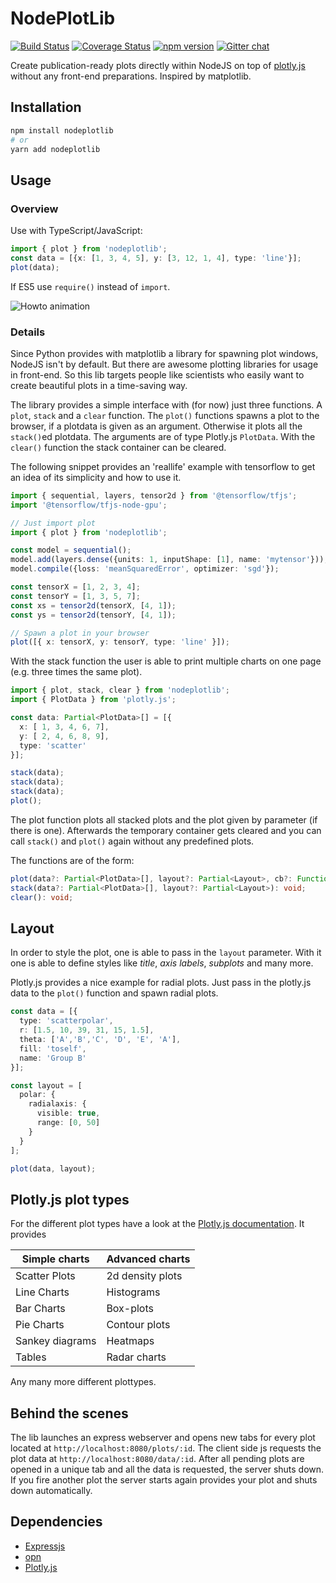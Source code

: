 # NodePlotLib

[![Build Status](https://travis-ci.org/ngfelixl/nodeplotlib.svg?branch=master)](https://travis-ci.org/ngfelixl/nodeplotlib)
[![Coverage Status](https://coveralls.io/repos/github/ngfelixl/nodeplotlib/badge.svg?branch=master)](https://coveralls.io/github/ngfelixl/nodeplotlib?branch=master)
[![npm version](https://badge.fury.io/js/nodeplotlib.svg)](https://badge.fury.io/js/nodeplotlib)
[![Gitter chat](https://badges.gitter.im/gitterHQ/gitter.png)](https://gitter.im/nodeplotlib/)

Create publication-ready plots directly within NodeJS on top of [plotly.js](https://plot.ly/javascript/)
without any front-end preparations. Inspired by matplotlib.

## Installation

```sh
npm install nodeplotlib
# or
yarn add nodeplotlib
```

## Usage

### Overview

Use with TypeScript/JavaScript:

```typescript
import { plot } from 'nodeplotlib';
const data = [{x: [1, 3, 4, 5], y: [3, 12, 1, 4], type: 'line'}];
plot(data);
```

If ES5 use `require()` instead of `import`.

![Howto animation](https://github.com/ngfelixl/nodeplotlib/blob/master/img/animation.gif)

### Details

Since Python provides with matplotlib a library for spawning plot windows, NodeJS isn't by default. But there are awesome plotting libraries for usage in front-end. So this lib targets people like scientists who easily want to create beautiful plots in a time-saving way.

The library provides a simple interface with (for now) just three functions. A `plot`, `stack` and a `clear` function. The `plot()` functions spawns a plot to the browser, if a plotdata is given as an argument. Otherwise it plots all the `stack()`ed plotdata. The arguments are of type Plotly.js `PlotData`. With the `clear()` function the stack container can be cleared.

The following snippet provides an 'reallife' example with tensorflow to get an idea of its simplicity and how to use it.

```typescript
import { sequential, layers, tensor2d } from '@tensorflow/tfjs';
import '@tensorflow/tfjs-node-gpu';

// Just import plot
import { plot } from 'nodeplotlib';

const model = sequential();
model.add(layers.dense({units: 1, inputShape: [1], name: 'mytensor'}));
model.compile({loss: 'meanSquaredError', optimizer: 'sgd'});

const tensorX = [1, 2, 3, 4];
const tensorY = [1, 3, 5, 7];
const xs = tensor2d(tensorX, [4, 1]);
const ys = tensor2d(tensorY, [4, 1]);

// Spawn a plot in your browser
plot([{ x: tensorX, y: tensorY, type: 'line' }]);
```

With the stack function the user is able to print multiple charts on one page (e.g. three times the same plot).

```typescript
import { plot, stack, clear } from 'nodeplotlib';
import { PlotData } from 'plotly.js';

const data: Partial<PlotData>[] = [{
  x: [ 1, 3, 4, 6, 7],
  y: [ 2, 4, 6, 8, 9],
  type: 'scatter'
}];

stack(data);
stack(data);
stack(data);
plot();
```

The plot function plots all stacked plots and the plot given by parameter (if there is one).
Afterwards the temporary container gets cleared and you can call `stack()` and `plot()` again
without any predefined plots.

The functions are of the form:

```typescript
plot(data?: Partial<PlotData>[], layout?: Partial<Layout>, cb?: Function): void;
stack(data?: Partial<PlotData>[], layout?: Partial<Layout>): void;
clear(): void;
```

## Layout

In order to style the plot, one is able to pass in the `layout` parameter. With it
one is able to define styles like *title*, *axis labels*, *subplots* and many more.

Plotly.js provides a nice example for radial plots. Just pass in the plotly.js data
to the `plot()` function and spawn radial plots.

```typescript
const data = [{
  type: 'scatterpolar',
  r: [1.5, 10, 39, 31, 15, 1.5],
  theta: ['A','B','C', 'D', 'E', 'A'],
  fill: 'toself',
  name: 'Group B'
}];

const layout = [
  polar: {
    radialaxis: {
      visible: true,
      range: [0, 50]
    }
  }
];

plot(data, layout);
```

## Plotly.js plot types

For the different plot types have a look at the [Plotly.js documentation](https://plot.ly/javascript/). It provides

| Simple charts              | Advanced charts             |
| -------------------------- | --------------------------- |
| Scatter Plots              | 2d density plots            |
| Line Charts                | Histograms                  |
| Bar Charts                 | Box-plots                   |
| Pie Charts                 | Contour plots               |
| Sankey diagrams            | Heatmaps                    |
| Tables                     | Radar charts                |

Any many more different plottypes.

## Behind the scenes

The lib launches an express webserver and opens new tabs for every plot located
at `http://localhost:8080/plots/:id`. The client side js requests the plot data
at `http://localhost:8080/data/:id`. After all pending plots are opened in a unique
tab and all the data is requested, the server shuts down. If you fire another plot
the server starts again provides your plot and shuts down automatically.

## Dependencies

- [Expressjs](https://expressjs.com/de/)
- [opn](https://www.npmjs.com/package/opn)
- [Plotly.js](https://plot.ly/javascript/)